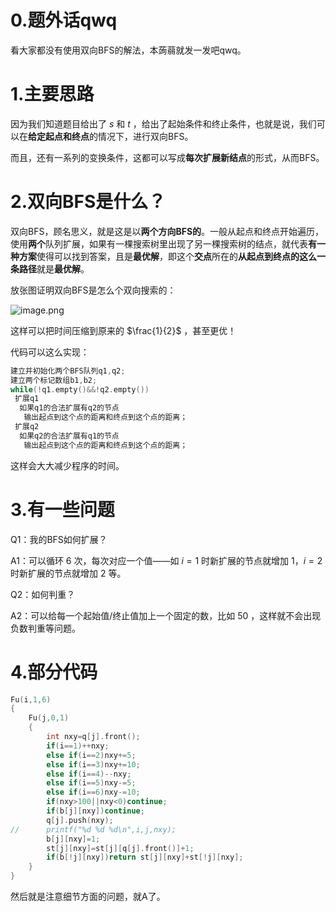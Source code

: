 # 0.题外话qwq

看大家都没有使用双向BFS的解法，本蒟蒻就发一发吧qwq。

# 1.主要思路

因为我们知道题目给出了 $s$ 和 $t$ ，给出了起始条件和终止条件，也就是说，我们可以在**给定起点和终点**的情况下，进行双向BFS。

而且，还有一系列的变换条件，这都可以写成**每次扩展新结点**的形式，从而BFS。

# 2.双向BFS是什么？

双向BFS，顾名思义，就是这是以**两个方向BFS的**。一般从起点和终点开始遍历，使用**两个**队列扩展，如果有一棵搜索树里出现了另一棵搜索树的结点，就代表**有一种方案**使得可以找到答案，且是**最优解**，即这个**交点**所在的**从起点到终点的这么一条路径**就是**最优解**。

放张图证明双向BFS是怎么个双向搜索的：

![image.png](https://i.loli.net/2020/04/19/Mb3GsaFo9v2ewQJ.png)

这样可以把时间压缩到原来的 $\frac{1}{2}$ ，甚至更优！

代码可以这么实现：

```cpp
建立并初始化两个BFS队列q1,q2;
建立两个标记数组b1,b2;
while(!q1.empty()&&!q2.empty())
 扩展q1
  如果q1的合法扩展有q2的节点
   输出起点到这个点的距离和终点到这个点的距离；
 扩展q2
  如果q2的合法扩展有q1的节点
   输出起点到这个点的距离和终点到这个点的距离；
```

这样会大大减少程序的时间。

# 3.有一些问题

Q1：我的BFS如何扩展？

A1：可以循环 $6$ 次，每次对应一个值——如 $i=1$ 时新扩展的节点就增加 $1$，$i=2$ 时新扩展的节点就增加 $2$ 等。

Q2：如何判重？

A2：可以给每一个起始值/终止值加上一个固定的数，比如 $50$ ，这样就不会出现负数判重等问题。

# 4.部分代码

```cpp
Fu(i,1,6)
{
	Fu(j,0,1)
	{
		int nxy=q[j].front();
		if(i==1)++nxy;
		else if(i==2)nxy+=5;
		else if(i==3)nxy+=10;
		else if(i==4)--nxy;
		else if(i==5)nxy-=5;
		else if(i==6)nxy-=10;
		if(nxy>100||nxy<0)continue;
		if(b[j][nxy])continue;
		q[j].push(nxy);
//		printf("%d %d %d\n",i,j,nxy);
		b[j][nxy]=1;
		st[j][nxy]=st[j][q[j].front()]+1;
		if(b[!j][nxy])return st[j][nxy]+st[!j][nxy];
	}
}
```

然后就是注意细节方面的问题，就A了。